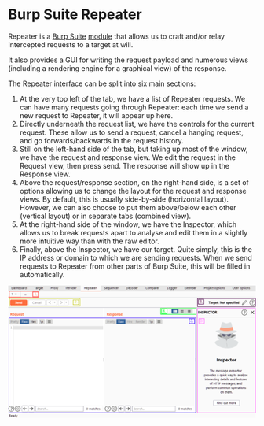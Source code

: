 # Burp Suite Repeater

Repeater is a [Burp Suite](Burp%20Suite.md) [module](modules.md) that allows us to craft and/or relay intercepted requests to a target at will.

It also provides a GUI for writing the request payload and numerous views (including a rendering engine for a graphical view) of the response.

The Repeater interface can be split into six main sections:
1.  At the very top left of the tab, we have a list of Repeater requests. We can have many requests going through Repeater: each time we send a new request to Repeater, it will appear up here.
2.  Directly underneath the request list, we have the controls for the current request. These allow us to send a request, cancel a hanging request, and go forwards/backwards in the request history.
3.  Still on the left-hand side of the tab, but taking up most of the window, we have the request and response view. We edit the request in the Request view, then press send. The response will show up in the Response view.
4.  Above the request/response section, on the right-hand side, is a set of options allowing us to change the layout for the request and response views. By default, this is usually side-by-side (horizontal layout). However, we can also choose to put them above/below each other (vertical layout) or in separate tabs (combined view).
5.  At the right-hand side of the window, we have the Inspector, which allows us to break requests apart to analyse and edit them in a slightly more intuitive way than with the raw editor.
6.  Finally, above the Inspector, we have our target. Quite simply, this is the IP address or domain to which we are sending requests. When we send requests to Repeater from other parts of Burp Suite, this will be filled in automatically.

![interface](interface.png)


